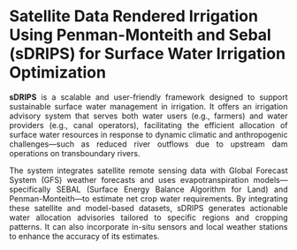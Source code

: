 # Satellite Data Rendered Irrigation Using Penman-Monteith and Sebal (sDRIPS) for Surface Water Irrigation Optimization

<div style="text-align: justify">

<p><b>sDRIPS</b> is a scalable and user-friendly framework designed to support sustainable surface water management in irrigation. It offers an irrigation advisory system that serves both water users (e.g., farmers) and water providers (e.g., canal operators), facilitating the efficient allocation of surface water resources in response to dynamic climatic and anthropogenic challenges—such as reduced river outflows due to upstream dam operations on transboundary rivers.
</p>
The system integrates satellite remote sensing data with Global Forecast System (GFS) weather forecasts and uses evapotranspiration models—specifically SEBAL (Surface Energy Balance Algorithm for Land) and Penman-Monteith—to estimate net crop water requirements. By integrating these satellite and model-based datasets, sDRIPS generates actionable water allocation advisories tailored to specific regions and cropping patterns. It can also incorporate in-situ sensors and local weather stations to enhance the accuracy of its estimates.

</div>


